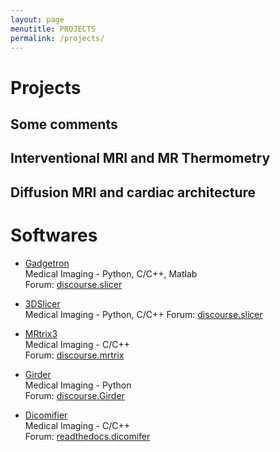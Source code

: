 ```yaml
---
layout: page
menutitle: PROJECTS
permalink: /projects/
---
```



# Projects

## Some comments

## Interventional MRI and MR Thermometry 


## Diffusion MRI and cardiac architecture


# Softwares 

* [Gadgetron](http://gadgetron.github.io/)  
  Medical Imaging - Python, C/C++, Matlab  
  Forum: [discourse.slicer](https://gadgetron.discourse.group/)

* [3DSlicer](https://www.slicer.org/)  
  Medical Imaging - Python, C/C++
  Forum: [discourse.slicer](https://discourse.slicer.org/)

* [MRtrix3](https://www.mrtrix.org/)  
  Medical Imaging - C/C++  
  Forum: [discourse.mrtrix](https://community.mrtrix.org/)

* [Girder](https://www.mrtrix.org/)  
  Medical Imaging - Python  
  Forum: [discourse.Girder](https://discourse.girder.org/)  

* [Dicomifier](https://github.com/lamyj/dicomifier)  
  Medical Imaging - C/C++  
  Forum: [readthedocs.dicomifer](https://dicomifier.readthedocs.io/en/latest/)


  


